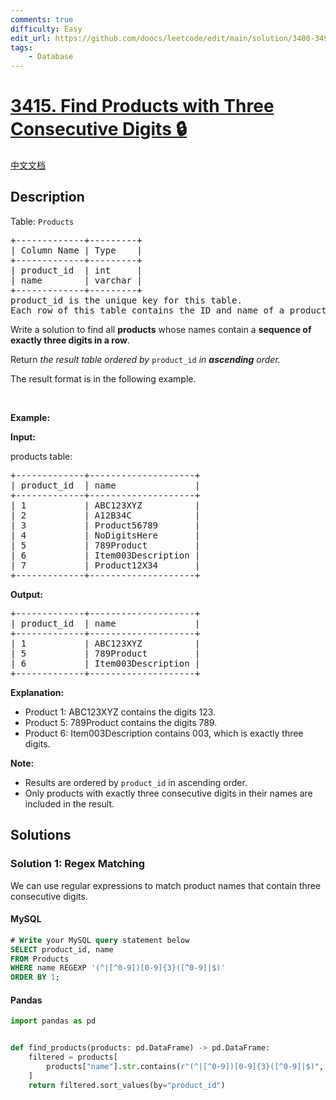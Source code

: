 ```yaml
---
comments: true
difficulty: Easy
edit_url: https://github.com/doocs/leetcode/edit/main/solution/3400-3499/3415.Find%20Products%20with%20Three%20Consecutive%20Digits/README_EN.md
tags:
    - Database
---
```


<!-- problem:start -->

# [3415. Find Products with Three Consecutive Digits 🔒](https://leetcode.com/problems/find-products-with-three-consecutive-digits)

[中文文档](/solution/3400-3499/3415.Find%20Products%20with%20Three%20Consecutive%20Digits/README.md)

## Description

<!-- description:start -->

<p>Table: <code>Products</code></p>

<pre>
+-------------+---------+
| Column Name | Type    |
+-------------+---------+
| product_id  | int     |
| name        | varchar |
+-------------+---------+
product_id is the unique key for this table.
Each row of this table contains the ID and name of a product.
</pre>

<p>Write a solution to find all <strong>products</strong> whose names contain a <strong>sequence of exactly three digits in a row</strong>.&nbsp;</p>

<p>Return <em>the result table ordered by</em> <code>product_id</code> <em>in <strong>ascending</strong> order.</em></p>

<p>The result format is in the following example.</p>

<p>&nbsp;</p>
<p><strong class="example">Example:</strong></p>

<div class="example-block">
<p><strong>Input:</strong></p>

<p>products table:</p>

<pre class="example-io">
+-------------+--------------------+
| product_id  | name               |
+-------------+--------------------+
| 1           | ABC123XYZ          |
| 2           | A12B34C            |
| 3           | Product56789       |
| 4           | NoDigitsHere       |
| 5           | 789Product         |
| 6           | Item003Description |
| 7           | Product12X34       |
+-------------+--------------------+
</pre>

<p><strong>Output:</strong></p>

<pre class="example-io">
+-------------+--------------------+
| product_id  | name               |
+-------------+--------------------+
| 1           | ABC123XYZ          |
| 5           | 789Product         |
| 6           | Item003Description |
+-------------+--------------------+
</pre>

<p><strong>Explanation:</strong></p>

<ul>
	<li>Product 1: ABC123XYZ contains the digits 123.</li>
	<li>Product 5: 789Product&nbsp;contains the digits 789.</li>
	<li>Product 6: Item003Description&nbsp;contains 003, which is exactly three digits.</li>
</ul>

<p><strong>Note:</strong></p>

<ul>
	<li>Results are ordered by <code>product_id</code> in ascending order.</li>
	<li>Only products with exactly three consecutive digits in their names are included in the result.</li>
</ul>
</div>

<!-- description:end -->

## Solutions

<!-- solution:start -->

### Solution 1: Regex Matching

We can use regular expressions to match product names that contain three consecutive digits.

<!-- tabs:start -->

#### MySQL

```sql
# Write your MySQL query statement below
SELECT product_id, name
FROM Products
WHERE name REGEXP '(^|[^0-9])[0-9]{3}([^0-9]|$)'
ORDER BY 1;
```

#### Pandas

```python
import pandas as pd


def find_products(products: pd.DataFrame) -> pd.DataFrame:
    filtered = products[
        products["name"].str.contains(r"(^|[^0-9])[0-9]{3}([^0-9]|$)", regex=True)
    ]
    return filtered.sort_values(by="product_id")
```

<!-- tabs:end -->

<!-- solution:end -->

<!-- problem:end -->
